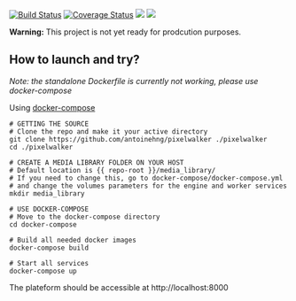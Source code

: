 [![Build Status](https://travis-ci.org/antoinehng/pixelwalker.svg?branch=django_2.0)](https://travis-ci.org/antoinehng/pixelwalker 'Travis CI') [![Coverage Status](https://coveralls.io/repos/github/antoinehng/pixelwalker/badge.svg?branch=django_2.0)](https://coveralls.io/github/antoinehng/pixelwalker?branch=django_2.0 'Coveralls') [![](https://img.shields.io/docker/stars/antoinehng/pixelwalker.svg)](https://hub.docker.com/r/antoinehng/pixelwalker 'DockerHub') [![](https://img.shields.io/docker/pulls/antoinehng/pixelwalker.svg)](https://hub.docker.com/r/antoinehng/pixelwalker 'DockerHub')

__Warning:__ This project is not yet ready for prodcution purposes.

## How to launch and try?

_Note: the standalone Dockerfile is currently not working, please use docker-compose_ 

Using [docker-compose](https://docs.docker.com/compose/install/)

```
# GETTING THE SOURCE
# Clone the repo and make it your active directory
git clone https://github.com/antoinehng/pixelwalker ./pixelwalker
cd ./pixelwalker

# CREATE A MEDIA LIBRARY FOLDER ON YOUR HOST
# Default location is {{ repo-root }}/media_library/
# If you need to change this, go to docker-compose/docker-compose.yml 
# and change the volumes parameters for the engine and worker services
mkdir media_library

# USE DOCKER-COMPOSE
# Move to the docker-compose directory
cd docker-compose

# Build all needed docker images
docker-compose build

# Start all services
docker-compose up
```

The plateform should be accessible at http://localhost:8000

